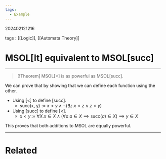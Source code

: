 ```yaml
---
tags:
  - Example
---
```


202402121216

tags : [[Logic]], [[Automata Theory]]

#  MSOL\[lt] equivalent to MSOL\[succ]
---
>[!Theorem]
>$\text{MSOL}[<]$ is as powerful as $\text{MSOL}[\text{succ}]$.

We can prove that by showing that we can define each function using the other.

- Using $[<]$ to define $[\text{succ}]$.
	- $\text{succ(x, y)} := x<y \land\lnot(\exists z. x < z \land z < y)$
- Using $[\text{succ}]$ to define $[<]$.
	- $x < y\; :=\;\forall X.x \in X \land(\forall a. a \in X \implies \text{succ}(a)\in X)\implies y\in X$

This proves that both additions to $\text{MSOL}$ are equally powerful.

---
# Related
